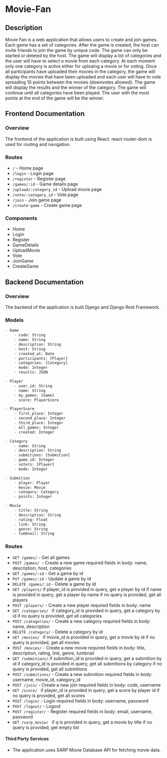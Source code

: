 # Movie-Fan

## Description
Movie Fan is a web application that allows users to create and join games. Each game has a set of categories. 
After the game is created, the host can invite friends to join the game by unique code. The game can only be started or deleted by the host. 
The game will display a list of categories and the user will have to select a movie from each category. At each moment only one category is active either for uploaing a movie or for voting.
Once all participants have uploaded their movies in the category, the game will display the movies that have been uploaded and each user will have to vote spreading 10 points between the movies (downvotes allowed).
The game will display the results and the winner of the category. The game will continue until all categories have been played. The user with the most points at the end of the game will be the winner.

## Frontend Documentation
### Overview
The frontend of the application is built using React. react-router-dom is used for routing and navigation.

### Routes
- ````/```` - Home page
- ````/login```` - Login page
- ````/register```` - Register page
- ````/games/:id```` - Game details page
- ````/upload/:category_id```` - Upload movie page
- ````/vote/:category_id```` - Vote page
- ````/join```` - Join game page
- ````/create-game```` - Create game page

### Components
- Home
- Login
- Register
- GameDetails
- UploadMovie
- Vote
- JoinGame
- CreateGame

## Backend Documentation
### Overview
The backend of the application is built Django and Django Rest Framework.

### Models
```python
- Game
    - code: String
    - name: String
    - description: String
    - host: String
    - created_at: Date
    - participants: [Player]
    - categories: [Category]
    - mode: Integer
    - results: JSON

- Player
    - user_id: String
    - name: String
    - my_games: [Game]
    - score: PlayerScore

- PlayerScore
    - first_place: Integer
    - second_place: Integer
    - third_place: Integer
    - all_games: Integer
    - created: Integer

- Category
    - name: String
    - description: String
    - submitions: [Submition]
    - game_id: Integer
    - voters: [Player]
    - mode: Integer

- Submition
    - player: Player
    - movie: Movie
    - category: Category
    - points: Integer

- Movie
    - title: String
    - description: String
    - rating: Float
    - link: String
    - genre: String
    - tumbnail: String
```

### Routes

- ````GET /games/```` - Get all games
- ````POST /games/ ````- Create a new game
    required fields in body: name, description, host, categories
- ````GET /games/:id```` - Get a game by id
- ````PUT /games/:id```` - Update a game by id
- ````DELETE /games/:id```` - Delete a game by id
- ````GET /players/````
    if player_id is provided in query, get a player by id
    if name is provided in query, get a player by name
    if no query is provided, get all players
- ````POST /players/```` - Create a new player
    required fields in body: name
- ````GET /categories/ ````
    if category_id is provided in query, get a category by id
    if no query is provided, get all categories
- ````POST /categories/```` - Create a new category
    required fields in body: name, description
- ````DELETE /category/```` - Delete a category by id
- ````GET /movies/ ````
    if movie_id is provided in query, get a movie by id
    if no query is provided, get all movies
- ````POST /movies/```` - Create a new movie
    required fields in body: title, description, rating, link, genre, tumbnail
- ````GET /submitions/```` 
    if submition_id is provided in query, get a submition by id
    if category_id is provided in query, get all submitions by category
    if no query is provided, get all submitions
- ````POST /submitions/```` - Create a new submition
    required fields in body: username, movie_id, category_id
- ````POST /join/```` - Create a new join
    required fields in body: code, username
- ````GET /score/ ````
    if player_id is provided in query, get a score by player id
    if no query is provided, get all scores
- ````POST /login/```` - Login
    required fields in body: username, password
- ````POST /logout/```` - Logout
- ````POST /register/```` - Register
    required fields in body: email, username, password
- ````GET /sarp_movie/ ````
    if q is provided in query, get a movie by title
    if no query is provided, get empty list
    

#### Third Party Services
- The application uses SARP Movie Database API for fetching movie data. 
